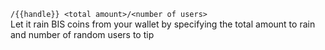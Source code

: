 
`/{{handle}} <total amount>/<number of users>`  
Let it rain BIS coins from your wallet by specifying the total amount to rain and number of random users to tip